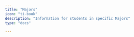 ```yaml
---
title: "Majors"
icon: "ti-book"
description: "Information for students in specific Majors"
type: "docs"

---
```

